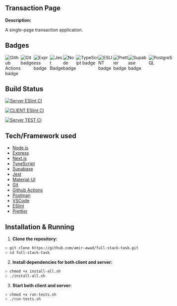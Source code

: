 ## Transaction Page

**Description:**

A single-page transaction application.

## Badges

<div style="display: flex;">
  <img src="https://img.shields.io/badge/Github-Actions-%232088FF?style=for-the-badge&logo=GithubActions" alt="Github Actions badge">
  <img src="https://img.shields.io/badge/Git--%23F05032?style=for-the-badge&logo=Git" alt="Git badge">
  <img src="https://img.shields.io/badge/Express-%23000000?style=for-the-badge&logo=Express&logoColor=white" alt = "Express badge">
  <img src="https://img.shields.io/badge/-jest-%23C21325?style=for-the-badge&logo=jest&logoColor=white" alt="Jest Badge">
  <img src="https://img.shields.io/badge/Node.js-%2343853D?style=for-the-badge&logo=Node.js&logoColor=white" alt = "Node badge">
  <img src="https://img.shields.io/badge/TypeScript-%23007ACC.svg?style=flat&logo=typescript&logoColor=white" alt = "TypeScript badge">
  <img src ="https://img.shields.io/badge/ESLint-%234B32C3?style=for-the-badge&logo=ESLint&logoColor=white" alt = "ESLINT badge">
  <img src ="https://img.shields.io/badge/Prettier-%231A2B34.svg?style=flat&logo=prettier&logoColor=%234B32C3" alt = "Prettier badge">
  <img src ="https://img.shields.io/badge/Supabase-%2334599B.svg?style=flat&logo=supabase&logoColor=white" alt = "Supabase badge">
  <img src ="https://img.shields.io/badge/Database-PostgreSQL-blue.svg" alt="PostgreSQL">
</div>

## Build Status

[![Server ESlint CI](https://github.com/amir-awad/full-stack-task/actions/workflows/server-lint.yaml/badge.svg)](https://github.com/amir-awad/full-stack-task/actions/workflows/server-lint.yaml)

[![CLIENT ESlint CI](https://github.com/amir-awad/full-stack-task/actions/workflows/client-lint.yaml/badge.svg)](https://github.com/amir-awad/full-stack-task/actions/workflows/client-lint.yaml)

[![Server TEST CI](https://github.com/amir-awad/full-stack-task/actions/workflows/server-test.yaml/badge.svg)](https://github.com/amir-awad/full-stack-task/actions/workflows/server-test.yaml)

## Tech/Framework used

- [Node.js](https://nodejs.org/en/)
- [Express](https://expressjs.com/)
- [Next.js](https://nextjs.org/)
- [TypeScript](https://www.typescriptlang.org/)
- [Supabase](https://supabase.com/)
- [Jest](https://jestjs.io/)
- [Material-UI](https://material-ui.com/)
- [Git](https://git-scm.com/)
- [Github Actions](github.com/features/actions)
- [Postman](https://www.postman.com/)
- [VSCode](https://code.visualstudio.com/)
- [ESlint](https://eslint.org/)
- [Prettier](https://prettier.io/)

## Installation & Running

1. **Clone the repository:**

```bash
> git clone https://github.com/amir-awad/full-stack-task.git
> cd full-stack-task
```

2. **Install dependencies for both client and server:**

```bash
> chmod +x install-all.sh
> ./install-all.sh
```

3. **Start both client and server:**

```bash
> chmod +x run-tests.sh
> ./run-tests.sh
```
